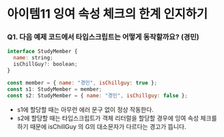 # 아이템11 잉여 속성 체크의 한계 인지하기

### Q1. 다음 예제 코드에서 타입스크립트는 어떻게 동작할까요? (경민)

```js
interface StudyMember {
  name: string;
  isChillGuy?: boolean;
}

const member = { name: "경민", isChillguy: true };
const s1: StudyMember = member;
const s2: StudyMember = { name: "경민", isChillguy: false };
```

- s1에 할당할 때는 아무런 에러 문구 없이 정상 작동한다.
- s2에 할당할 때는 타입스크립트가 객체 리터럴을 할당할 경우에 잉여 속성 체크를 하기 때문에 isChillGuy 의 G의 대소문자가 다르다는 경고가 뜹니다.
